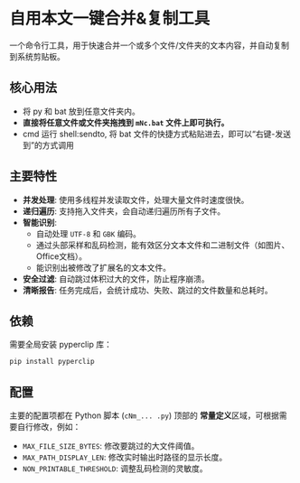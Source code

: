 # 自用本文一键合并&复制工具

一个命令行工具，用于快速合并一个或多个文件/文件夹的文本内容，并自动复制到系统剪贴板。

## 核心用法

- 将 py 和 bat 放到任意文件夹内。
- **直接将任意文件或文件夹拖拽到 `mNc.bat` 文件上即可执行。**
- cmd 运行 shell:sendto, 将 bat 文件的快捷方式粘贴进去，即可以“右键-发送到”的方式调用

## 主要特性

- **并发处理**: 使用多线程并发读取文件，处理大量文件时速度很快。
- **递归遍历**: 支持拖入文件夹，会自动递归遍历所有子文件。
- **智能识别**:
    - 自动处理 `UTF-8` 和 `GBK` 编码。
    - 通过头部采样和乱码检测，能有效区分文本文件和二进制文件（如图片、Office文档）。
    - 能识别出被修改了扩展名的文本文件。
- **安全过滤**: 自动跳过体积过大的文件，防止程序崩溃。
- **清晰报告**: 任务完成后，会统计成功、失败、跳过的文件数量和总耗时。

## 依赖

需要全局安装 pyperclip 库：
```bash
pip install pyperclip
```

## 配置

主要的配置项都在 Python 脚本 (`cNm_... .py`) 顶部的 **常量定义**区域，可根据需要自行修改，例如：

- `MAX_FILE_SIZE_BYTES`: 修改要跳过的大文件阈值。
- `MAX_PATH_DISPLAY_LEN`: 修改实时输出时路径的显示长度。
- `NON_PRINTABLE_THRESHOLD`: 调整乱码检测的灵敏度。
